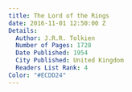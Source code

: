 ```yaml
---
title: The Lord of the Rings
date: 2016-11-01 12:50:00 Z
Details:
  Author: J.R.R. Tolkien
  Number of Pages: 1728
  Date Published: 1954
  City Published: United Kingdom
  Readers List Rank: 4
Color: "#ECDD24"
---
```


